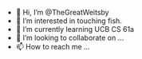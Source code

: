 - 👋 Hi, I’m @TheGreatWeitsby
- 👀 I’m interested in touching fish.
- 🌱 I’m currently learning UCB CS 61a
- 💞️ I’m looking to collaborate on ...
- 📫 How to reach me ...

<!---
TheGreatWeitsby/TheGreatWeitsby is a ✨ special ✨ repository because its `README.md` (this file) appears on your GitHub profile.
You can click the Preview link to take a look at your changes.
--->
